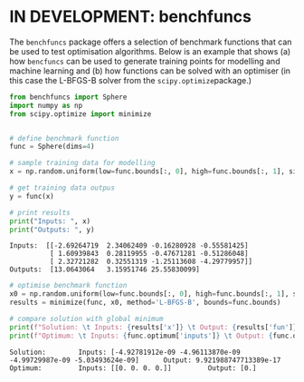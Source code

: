 # IN DEVELOPMENT: benchfuncs

The `benchfuncs` package offers a selection of benchmark functions that can be used to test optimisation algorithms. Below is an example that shows (a) how `bencfuncs` can be used to generate training points for modelling and machine learning and (b) how functions can be solved with an optimiser (in this case the L-BFGS-B solver from the `scipy.optimize`package.)

```python
from benchfuncs import Sphere
import numpy as np
from scipy.optimize import minimize


# define benchmark function
func = Sphere(dims=4)

# sample training data for modelling
x = np.random.uniform(low=func.bounds[:, 0], high=func.bounds[:, 1], size=(3, func.dims))

# get training data outpus
y = func(x)

# print results
print("Inputs: ", x)
print("Outputs: ", y)
```

```
Inputs:  [[-2.69264719  2.34062409 -0.16280928 -0.55581425]
          [ 1.60939843  0.28119955 -0.47671281 -0.51286048]
          [ 2.32721282  0.32551319 -1.25113608 -4.29779957]]
Outputs:  [13.0643064   3.15951746 25.55830099]
```

```python
# optimise benchmark function
x0 = np.random.uniform(low=func.bounds[:, 0], high=func.bounds[:, 1], size=func.dims)
results = minimize(func, x0, method='L-BFGS-B', bounds=func.bounds)

# compare solution with global minimum
print(f"Solution: \t Inputs: {results['x']} \t Output: {results['fun']}")
print(f"Optimum: \t Inputs: {func.optimum['inputs']} \t Output: {func.optimum['output']}")
```

```
Solution:        Inputs: [-4.92781912e-09 -4.96113870e-09 -4.99729987e-09 -5.03493624e-09]      Output: 9.921988747713389e-17
Optimum:         Inputs: [[0. 0. 0. 0.]]         Output: [0.]
```
